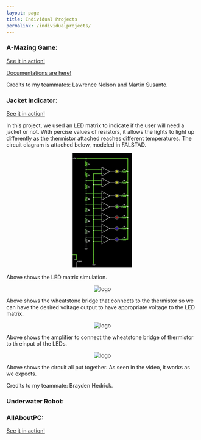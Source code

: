 ```yaml
---
layout: page
title: Individual Projects
permalink: /individualprojects/
---
```


### A-Mazing Game: 
[See it in action!](https://www.youtube.com/watch?v=Vm8TDvq7yHE&ab_channel=Antrym)

[Documentations are here!](https://martin5009.github.io/amazing_game/design/)

Credits to my teammates: Lawrence Nelson and Martin Susanto.

### Jacket Indicator:
[See it in action!](https://www.youtube.com/watch?v=NSoUq3j5nXU&ab_channel=CeciliaLi)

In this project, we used an LED matrix to indicate if the user will need a jacket or not. With percise values of resistors, it allows the lights to light up differently as the thermistor attached reaches different temperatures. The circuit diagram is attached below, modeled in FALSTAD.

<div style="text-align: center">
  <img src="./assets/img/LED.jpg" alt="logo" height="300" />
</div>

Above shows the LED matrix simulation.

<div style="text-align: center">
  <img src="../assets/img/wheatstone.jpg" alt="logo" height="200" />
</div>

Above shows the wheatstone bridge that connects to the thermistor so we can have the desired voltage output to have appropriate voltage to the LED matrix.

<div style="text-align: center">
  <img src="../assets/img/amp.jpg" alt="logo" height="200" />
</div>

Above shows the amplifier to connect the wheatstone bridge of thermistor to th einput of the LEDs.

<div style="text-align: center">
  <img src="../assets/img/together.jpg" alt="logo" height="200" />
</div>

Above shows the circuit all put together. As seen in the video, it works as we expects.

Credits to my teammate: Brayden Hedrick.

### Underwater Robot:


### AllAboutPC:
[See it in action!](https://www.youtube.com/watch?v=Fm7WJDabT0c&ab_channel=CeciliaLi)
